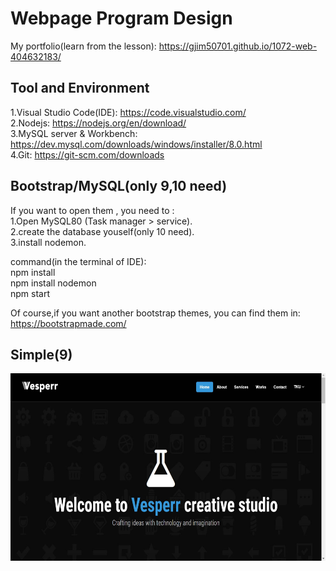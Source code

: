 # Webpage Program Design

My portfolio(learn from the lesson): https://gjim50701.github.io/1072-web-404632183/

## Tool and Environment

1.Visual Studio Code(IDE): https://code.visualstudio.com/  
2.Nodejs: https://nodejs.org/en/download/  
3.MySQL  server & Workbench: https://dev.mysql.com/downloads/windows/installer/8.0.html  
4.Git: https://git-scm.com/downloads

## Bootstrap/MySQL(only 9,10 need)

If you want to open them , you need to :  
1.Open MySQL80 (Task manager > service).  
2.create the database youself(only 10 need).  
3.install nodemon.  

command(in the terminal of IDE):  
npm install  
npm install nodemon  
npm start  

Of course,if you want another bootstrap themes, you can find them in: https://bootstrapmade.com/   

## Simple(9)

<img width="600" height="300" src="https://github.com/gjim50701/1072-web-404632183/blob/master/9.Final-Paper/dbdemo/public/assets/img/githubimage1.JPG"/>




